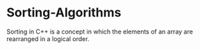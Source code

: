 # Sorting-Algorithms
Sorting in C++ is a concept in which the elements of an array are rearranged in a logical order.
